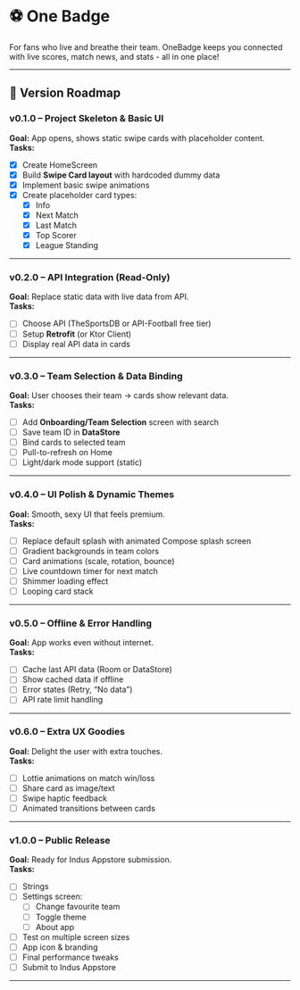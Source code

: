 # ⚽ One Badge

For fans who live and breathe their team. OneBadge keeps you connected with live scores, match news, and stats - all in one place!

---

## 📌 Version Roadmap

### **v0.1.0 – Project Skeleton & Basic UI**
**Goal:** App opens, shows static swipe cards with placeholder content.  
**Tasks:**
- [x] Create HomeScreen
- [x] Build **Swipe Card layout** with hardcoded dummy data
- [x] Implement basic swipe animations
- [x] Create placeholder card types:
  - [x] Info 
  - [x] Next Match
  - [x] Last Match
  - [x] Top Scorer
  - [x] League Standing

---

### **v0.2.0 – API Integration (Read-Only)**
**Goal:** Replace static data with live data from API.  
**Tasks:**
- [ ] Choose API (TheSportsDB or API-Football free tier)
- [ ] Setup **Retrofit** (or Ktor Client)
- [ ] Display real API data in cards

---

### **v0.3.0 – Team Selection & Data Binding**
**Goal:** User chooses their team → cards show relevant data.  
**Tasks:**
- [ ] Add **Onboarding/Team Selection** screen with search
- [ ] Save team ID in **DataStore**
- [ ] Bind cards to selected team
- [ ] Pull-to-refresh on Home
- [ ] Light/dark mode support (static)

---

### **v0.4.0 – UI Polish & Dynamic Themes**
**Goal:** Smooth, sexy UI that feels premium.  
**Tasks:**
- [ ] Replace default splash with animated Compose splash screen
- [ ] Gradient backgrounds in team colors
- [ ] Card animations (scale, rotation, bounce)
- [ ] Live countdown timer for next match
- [ ] Shimmer loading effect
- [ ] Looping card stack

---

### **v0.5.0 – Offline & Error Handling**
**Goal:** App works even without internet.  
**Tasks:**
- [ ] Cache last API data (Room or DataStore)
- [ ] Show cached data if offline
- [ ] Error states (Retry, “No data”)
- [ ] API rate limit handling

---

### **v0.6.0 – Extra UX Goodies**
**Goal:** Delight the user with extra touches.  
**Tasks:**
- [ ] Lottie animations on match win/loss
- [ ] Share card as image/text
- [ ] Swipe haptic feedback
- [ ] Animated transitions between cards

---

### **v1.0.0 – Public Release**
**Goal:** Ready for Indus Appstore submission.  
**Tasks:**
- [ ] Strings
- [ ] Settings screen:
  - [ ] Change favourite team
  - [ ] Toggle theme
  - [ ] About app
- [ ] Test on multiple screen sizes
- [ ] App icon & branding
- [ ] Final performance tweaks
- [ ] Submit to Indus Appstore

---

